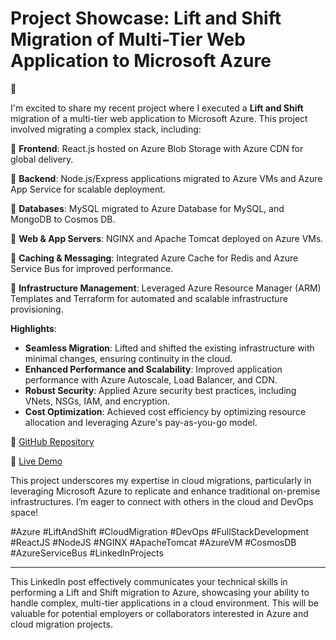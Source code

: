 <h1>Project Showcase: Lift and Shift Migration of Multi-Tier Web Application to Microsoft Azure</h1> 
 🚀

I'm excited to share my recent project where I executed a **Lift and Shift** migration of a multi-tier web application to Microsoft Azure. This project involved migrating a complex stack, including:

🔹 **Frontend**: React.js hosted on Azure Blob Storage with Azure CDN for global delivery.

🔹 **Backend**: Node.js/Express applications migrated to Azure VMs and Azure App Service for scalable deployment.

🔹 **Databases**: MySQL migrated to Azure Database for MySQL, and MongoDB to Cosmos DB.

🔹 **Web & App Servers**: NGINX and Apache Tomcat deployed on Azure VMs.

🔹 **Caching & Messaging**: Integrated Azure Cache for Redis and Azure Service Bus for improved performance.

🔹 **Infrastructure Management**: Leveraged Azure Resource Manager (ARM) Templates and Terraform for automated and scalable infrastructure provisioning.

**Highlights**:
- **Seamless Migration**: Lifted and shifted the existing infrastructure with minimal changes, ensuring continuity in the cloud.
- **Enhanced Performance and Scalability**: Improved application performance with Azure Autoscale, Load Balancer, and CDN.
- **Robust Security**: Applied Azure security best practices, including VNets, NSGs, IAM, and encryption.
- **Cost Optimization**: Achieved cost efficiency by optimizing resource allocation and leveraging Azure's pay-as-you-go model.

🔗 [GitHub Repository](#)

🔗 [Live Demo](#)

This project underscores my expertise in cloud migrations, particularly in leveraging Microsoft Azure to replicate and enhance traditional on-premise infrastructures. I’m eager to connect with others in the cloud and DevOps space!

#Azure #LiftAndShift #CloudMigration #DevOps #FullStackDevelopment #ReactJS #NodeJS #NGINX #ApacheTomcat #AzureVM #CosmosDB #AzureServiceBus #LinkedInProjects

---

This LinkedIn post effectively communicates your technical skills in performing a Lift and Shift migration to Azure, showcasing your ability to handle complex, multi-tier applications in a cloud environment. This will be valuable for potential employers or collaborators interested in Azure and cloud migration projects.
